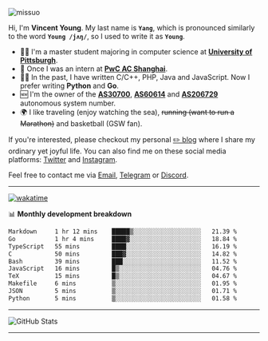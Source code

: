 <p align="left"> <img src="https://komarev.com/ghpvc/?username=missuo&label=Profile%20views&color=0e75b6&style=flat" alt="missuo" /> </p>


Hi, I'm **Vincent Young**. My last name is **`Yang`**, which is pronounced similarly to the word **`Young /jʌŋ/`**, so I used to write it as **`Young`**. 

-  👨‍🎓 I'm a master student majoring in computer science at [**University of Pittsburgh**](https://www.pitt.edu).
-  💼 Once I was an intern at **[PwC AC Shanghai](https://www.linkedin.com/company/pwc-ac-shanghai/)**.
-  👨‍💻 In the past, I have written C/C++, PHP, Java and JavaScript. Now I prefer writing **Python** and **Go**.
-  🆕 I'm the owner of the **[AS30700](https://bgp.tools/as/30700)**, **[AS60614](https://bgp.tools/as/60614)** and **[AS206729](https://bgp.tools/as/206729)** autonomous system number.
-  🌍 I like traveling (enjoy watching the sea), ~~running (want to run a Marathon)~~ and basketball (GSW fan).

If you're interested, please checkout my personal [✏️ blog](https://missuo.me/) where I share my ordinary yet joyful life. You can also find me on these social media platforms: [Twitter](https://twitter.com/m1ssuo) and [Instagram](https://www.instagram.com/missuo.me).

Feel free to contact me via <a href="mailto:i@yyt.moe">Email</a>, [Telegram](https://t.me/missuo) or [Discord](https://discordapp.com/users/missuo#7448).

-------

[![wakatime](https://wakatime.com/badge/user/c13cd961-40ca-417a-afb6-1f9ea8ac295c.svg)](https://wakatime.com/@missuo)

📊 **Monthly development breakdown**
<!--START_SECTION:waka-->

```txt
Markdown     1 hr 12 mins    █████▒░░░░░░░░░░░░░░░░░░░   21.39 %
Go           1 hr 4 mins     ████▓░░░░░░░░░░░░░░░░░░░░   18.84 %
TypeScript   55 mins         ████░░░░░░░░░░░░░░░░░░░░░   16.19 %
C            50 mins         ███▓░░░░░░░░░░░░░░░░░░░░░   14.82 %
Bash         39 mins         ███░░░░░░░░░░░░░░░░░░░░░░   11.52 %
JavaScript   16 mins         █▒░░░░░░░░░░░░░░░░░░░░░░░   04.76 %
TeX          15 mins         █▒░░░░░░░░░░░░░░░░░░░░░░░   04.67 %
Makefile     6 mins          ▒░░░░░░░░░░░░░░░░░░░░░░░░   01.95 %
JSON         5 mins          ▒░░░░░░░░░░░░░░░░░░░░░░░░   01.71 %
Python       5 mins          ▒░░░░░░░░░░░░░░░░░░░░░░░░   01.58 %
```

<!--END_SECTION:waka-->

-------

![GitHub Stats](https://github-readme-stats-opal-alpha-76.vercel.app/api?username=missuo&show_icons=true&theme=transparent)

-------

